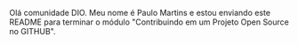 Olá comunidade DIO. 
Meu nome é Paulo Martins e estou enviando este README para terminar o módulo "Contribuindo em um Projeto Open Source no GITHUB".
